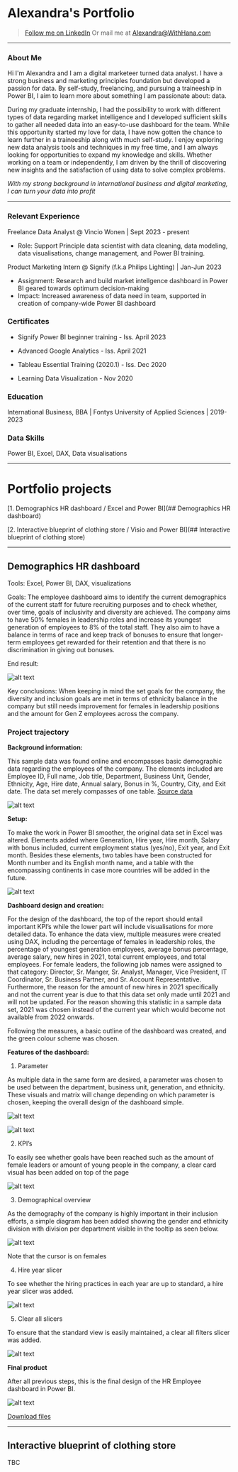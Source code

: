 # Alexandra's Portfolio
> [Follow me on LinkedIn](https://www.linkedin.com/in/alexandra-d-641921196/)
> Or mail me at Alexandra@WithHana.com
---

### About Me
Hi I'm Alexandra and I am a digital marketeer turned data analyst. I have a strong business and marketing principles foundation but developed a passion for data. By self-study, freelancing, and pursuing a traineeship in Power BI, I aim to learn more about something I am passionate about: data. 

During my graduate internship, I had the possibility to work with different types of data regarding market intelligence and I developed sufficient skills to gather all needed data into an easy-to-use dashboard for the team. While this opportunity started my love for data, I have now gotten the chance to learn further in a traineeship along with much self-study. I enjoy exploring new data analysis tools and techniques in my free time, and I am always looking for opportunities to expand my knowledge and skills. Whether working on a team or independently, I am driven by the thrill of discovering new insights and the satisfaction of using data to solve complex problems.

_With my strong background in international business and digital marketing, I can turn your data into profit_

---

### Relevant Experience
Freelance Data Analyst @ Vincio Wonen | Sept 2023 - present
- Role: Support Principle data scientist with data cleaning, data modeling, data visualisations, change management, and Power BI training.

Product Marketing Intern @ Signify (f.k.a Philips Lighting) | Jan-Jun 2023
- Assignment: Research and build market intellgence dashboard in Power BI geared towards optimum decision-making
- Impact: Increased awareness of data need in team, supported in creation of company-wide Power BI dashboard

### Certificates
- Signify Power BI beginner training - Iss. April 2023

- Advanced Google Analytics - Iss. April 2021

- Tableau Essential Training (2020.1) - Iss. Dec 2020

- Learning Data Visualization - Nov 2020

### Education
International Business, BBA | Fontys University of Applied Sciences | 2019-2023

### Data Skills
Power BI, Excel, DAX, Data visualisations

---

# Portfolio projects
[1. Demographics HR dashboard / Excel and Power BI](## Demographics HR dashboard)

[2. Interactive blueprint of clothing store / Visio and Power BI](## Interactive blueprint of clothing store)

---

## Demographics HR dashboard
Tools: Excel, Power BI, DAX, visualizations


Goals: The employee dashboard aims to identify the current demographics of the current staff for future recruiting purposes and to check whether, over time, goals of inclusivity and diversity are achieved. The company aims to have 50% females in leadership roles and increase its youngest generation of employees to 8% of the total staff. They also aim to have a balance in terms of race and keep track of bonuses to ensure that longer-term employees get rewarded for their retention and that there is no discrimination in giving out bonuses.


End result: 

![alt text](Assets/Proj1_1.png)


Key conclusions: When keeping in mind the set goals for the company, the diversity and inclusion goals are met in terms of ethnicity balance in the company but still needs improvement for females in leadership positions and the amount for Gen Z employees across the company.


### Project trajectory

**Background information:**

This sample data was found online and encompasses basic demographic data regarding the employees of the company. The elements included are Employee ID, Full name, Job title, Department, Business Unit, Gender, Ethnicity, Age, Hire date, Annual salary, Bonus in %, Country, City, and Exit date. The data set merely compasses of one table.
[Source data](https://www.thespreadsheetguru.com/sample-data/)

![alt text](Assets/Proj1_2.png)


**Setup:**

To make the work in Power BI smoother, the original data set in Excel was altered. Elements added where Generation, Hire year, Hire month, Salary with bonus included, current employment status (yes/no), Exit year, and Exit month. Besides these elements, two tables have been constructed for Month number and its English month name, and a table with the encompassing continents in case more countries will be added in the future. 

![alt text](Assets/Proj1_3.png)


**Dashboard design and creation:**

For the design of the dashboard, the top of the report should entail important KPI’s while the lower part will include visualisations for more detailed data. To enhance the data view, multiple measures were created using DAX, including the percentage of females in leadership roles, the percentage of youngest generation employees, average bonus percentage, average salary, new hires in 2021, total current employees, and total employees. For female leaders, the following job names were assigned to that category: Director, Sr. Manger, Sr. Analyst, Manager, Vice President, IT Coordinator, Sr. Business Partner, and Sr. Account Representative. Furthermore, the reason for the amount of new hires in 2021 specifically and not the current year is due to that this data set only made until 2021 and will not be updated. For the reason showing this statistic in a sample data set, 2021 was chosen instead of the current year which would become not available from 2022 onwards.

Following the measures, a basic outline of the dashboard was created, and the green colour scheme was chosen. 


**Features of the dashboard:**


1.	Parameter

As multiple data in the same form are desired, a parameter was chosen to be used between the department, business unit, generation, and ethnicity. These visuals and matrix will change depending on which parameter is chosen, keeping the overall design of the dashboard simple. 

![alt text](Assets/Proj1_4.png)

![alt text](Assets/Proj1_5.png)


2.	KPI’s

To easily see whether goals have been reached such as the amount of female leaders or amount of young people in the company, a clear card visual has been added on top of the page

![alt text](Assets/Proj1_6.png)


3.	Demographical overview

As the demography of the company is highly important in their inclusion efforts, a simple diagram has been added showing the gender and ethnicity division with division per department visible in the tooltip as seen below.

![alt text](Assets/Proj1_7.png) 

Note that the cursor is on females


4.	Hire year slicer

To see whether the hiring practices in each year are up to standard, a hire year slicer was added.

![alt text](Assets/Proj1_8.png)


5.	Clear all slicers

To ensure that the standard view is easily maintained, a clear all filters slicer was added.

![alt text](Assets/Proj1_9.png)

**Final product**

After all previous steps, this is the final design of the HR Employee dashboard in Power BI.

![alt text](Assets/Proj1_1.png)

[Download files](Assets/DemographicEmployeeData_Excel_PoweBI.zip)

---

## Interactive blueprint of clothing store


TBC
